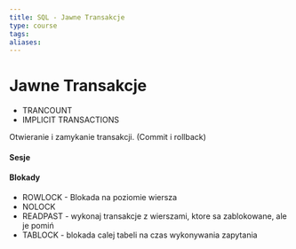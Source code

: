 ```yaml
---
title: SQL - Jawne Transakcje
type: course
tags: 
aliases:
---
```

# Jawne Transakcje
- TRANCOUNT
- IMPLICIT TRANSACTIONS

Otwieranie i zamykanie transakcji. (Commit i rollback)

#### Sesje

#### Blokady
- ROWLOCK - Blokada na poziomie wiersza
- NOLOCK
- READPAST - wykonaj transakcje z wierszami, ktore sa zablokowane, ale je pomiń
- TABLOCK - blokada calej tabeli na czas wykonywania zapytania